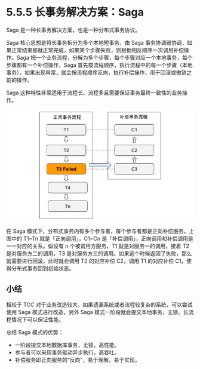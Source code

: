 # 5.5.5 长事务解决方案：Saga

Saga 是一种长事务解决方案，也是一种分布式事务协议。

Saga 核心思想是将长事务拆分为多个本地短事务，由 Saga 事务协调器协调，如果正常结束那就正常完成，如果某个步骤失败，则根据相反顺序一次调用补偿操作。Saga 把一个业务流程，分解为多个步骤，每个步骤对应一个本地事务，每个步骤都有一个补偿操作，Saga 首先按流程顺序，执行流程中的每一个步骤（本地事务），如果出现异常，就会按流程顺序反向，执行补偿操作，用于回滚或撤销之前的操作。

Saga 这种特性非常适用于流程长、流程多且需要保证事务最终一致性的业务操作。


<div  align="center">
	<img src="../assets/saga.png" width = "500"  align=center />
</div>

在 Saga 模式下，分布式事务内有多个参与者，每个参与者都是正向补偿服务。上图中的 T1~Tn 就是「正向调用」，C1~Cn 是「补偿调用」，正向调用和补偿调用是一一对应的关系。假设有 n 个被调用方服务，T1 就是对服务一的调用，接着 T2 是对服务方二的调用，T3 是对服务方三的调用。如果这个时候返回了失败，那么就需要进行回滚，此时就会调用 T2 的对应补偿 C2，调用 T1 的对应补偿 C1，使得分布式事务回到初始状态。


## 小结

相较于 TCC 对于业务改造较大，如果遗漏系统或者流程较复杂的系统，可以尝试使用 Saga 模式进行改造，另外 Saga 模式一阶段就会提交本地事务，无锁、长流程情况下可以保证性能。

总结 Saga 模式的优势：

- 一阶段提交本地数据库事务，无锁，高性能。
- 参与者可以采用事务驱动异步执行，高吞吐。
- 补偿服务即正向服务的“反向”，易于理解，易于实现。